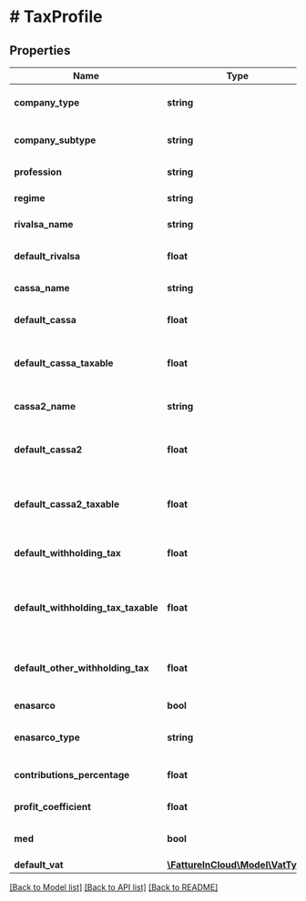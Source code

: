 # # TaxProfile

## Properties

Name | Type | Description | Notes
------------ | ------------- | ------------- | -------------
**company_type** | **string** | The company type | [optional]
**company_subtype** | **string** | The company subtype | [optional]
**profession** | **string** | The profession | [optional]
**regime** | **string** | The applied regime | [optional]
**rivalsa_name** | **string** | The name of the rivalsa | [optional]
**default_rivalsa** | **float** | The default rivalsa amount | [optional]
**cassa_name** | **string** | The name of the cassa | [optional]
**default_cassa** | **float** | The default cassa amount | [optional]
**default_cassa_taxable** | **float** | The default taxable amount for the cassa | [optional]
**cassa2_name** | **string** | The name of the second cassa | [optional]
**default_cassa2** | **float** | The default second cassa amount | [optional]
**default_cassa2_taxable** | **float** | The default taxable amount for the second cassa | [optional]
**default_withholding_tax** | **float** | The default withholding tax | [optional]
**default_withholding_tax_taxable** | **float** | The default taxable amount for the withholding tax | [optional]
**default_other_withholding_tax** | **float** | The default other withholding tax | [optional]
**enasarco** | **bool** | If it has enasarco | [optional]
**enasarco_type** | **string** | The enasarco type | [optional]
**contributions_percentage** | **float** | The contributions percentage | [optional]
**profit_coefficient** | **float** | The profit coefficient | [optional]
**med** | **bool** | If the health card system is active | [optional]
**default_vat** | [**\FattureInCloud\Model\VatType**](VatType.md) |  | [optional]

[[Back to Model list]](../../README.md#models) [[Back to API list]](../../README.md#endpoints) [[Back to README]](../../README.md)
